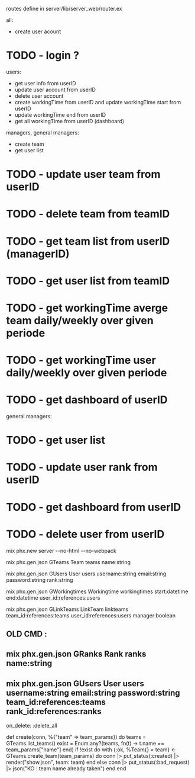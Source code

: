 routes define in server/lib/server_web/router.ex

all:
- create user acount
# TODO - login ?

users:
- get user info from userID
- update user account from userID
- delete user account
- create workingTime from userID and update workingTime start from userID
- update workingTime end from userID
- get all workingTime from userID (dashboard)


managers, general managers:
- create team
- get user list
# TODO - update user team from userID
# TODO - delete team from teamID

# TODO - get team list from userID (managerID)
# TODO - get user list from teamID
# TODO - get workingTime averge team daily/weekly over given periode
# TODO - get workingTime user daily/weekly over given periode
# TODO - get dashboard of userID


general managers:
# TODO - get user list
# TODO - update user rank from userID
# TODO - get dashboard from userID
# TODO - delete user from userID



mix phx.new server --no-html --no-webpack

mix phx.gen.json GTeams Team teams name:string

mix phx.gen.json GUsers User users username:string email:string password:string rank:string

mix phx.gen.json GWorkingtimes Workingtime workingtimes start:datetime end:datetime user_id:references:users

mix phx.gen.json GLinkTeams LinkTeam linkteams team_id:references:teams user_id:references:users manager:boolean
## OLD CMD :
##      mix phx.gen.json GRanks Rank ranks name:string
##      mix phx.gen.json GUsers User users username:string email:string password:string team_id:references:teams rank_id:references:ranks

on_delete: :delete_all



  def create(conn, %{"team" => team_params}) do
    teams = GTeams.list_teams()
    exist = Enum.any?(teams, fn(t) -> t.name == team_params["name"] end)
    if !exist do
      with {:ok, %Team{} = team} <- GTeams.create_team(team_params) do
        conn
        |> put_status(:created)
        |> render("show.json", team: team)
      end
    else
      conn
      |> put_status(:bad_request)
      |> json("KO : team name already taken")
    end
  end

